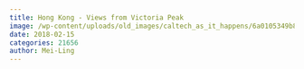 ```yaml
---
title: Hong Kong - Views from Victoria Peak
image: /wp-content/uploads/old_images/caltech_as_it_happens/6a0105349b8251970b01bb09f15248970d.jpg
date: 2018-02-15
categories: 21656
author: Mei-Ling
---
```



